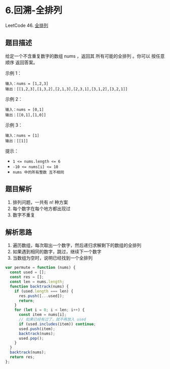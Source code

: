 # 6.回溯-全排列

LeetCode 46.  [全排列](https://leetcode-cn.com/problems/permutations/)

## 题目描述

给定一个不含重复数字的数组 nums ，返回其 所有可能的全排列 。你可以 按任意顺序 返回答案。

 

示例 1：

```
输入：nums = [1,2,3]
输出：[[1,2,3],[1,3,2],[2,1,3],[2,3,1],[3,1,2],[3,2,1]]
```
示例 2：
```
输入：nums = [0,1]
输出：[[0,1],[1,0]]
```
示例 3：

```
输入：nums = [1]
输出：[[1]]
```

提示：

* `1 <= nums.length <= 6`
* `-10 <= nums[i] <= 10`
* `nums 中的所有整数 互不相同`


## 题目解析
1. 排列问题，一共有 n! 种方案
2. 每个数字在每个地方都出现过
3. 数字不重复

## 解析思路
1. 遍历数组，每次取出一个数字，然后递归求解剩下的数组的全排列
2. 如果遇到相同的数字，跳过，继续下一个数字
3. 当数组为空时，说明已经找到一个全排列


<!-- 帮我写代码 -->
```js
var permute = function (nums) {
  const used = [];
  const res = [];
  const len = nums.length;
  function backtrack(nums) {
    if (used.length === len) {
      res.push([...used]);
      return;
    }
    for (let i = 0; i < len; i++) {
      const item = nums[i];
      // 如果已经有过了，就不再放入 used
      if (used.includes(item)) continue;
      used.push(item);
      backtrack(nums);
      used.pop();
    }
  }
  backtrack(nums);
  return res;
};
```

